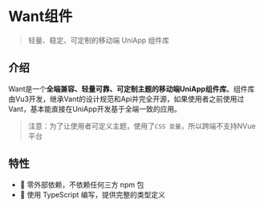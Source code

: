 # Want组件

> 轻量、稳定、可定制的移动端 UniApp 组件库

## 介绍

Want是一个**全端兼容、轻量可靠、可定制主题的移动端UniApp组件库**。组件库由Vu3开发，继承Vant的设计规范和Api并完全开源，如果使用者之前使用过Vant，基本能直接在UniApp开发基于全端一致的应用。

> 注意：为了让使用者可定义主题，使用了`CSS 变量`，所以跨端不支持NVue平台

## 特性

- 🧀 零外部依赖，不依赖任何三方 npm 包
- 👊 使用 TypeScript 编写，提供完整的类型定义
